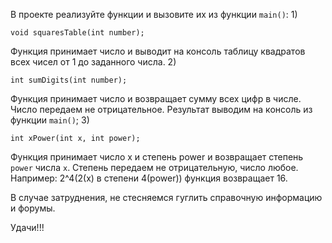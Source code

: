 В проекте реализуйте функции и вызовите их из функции `main()`: 
1) 

```
void squaresTable(int number);
```

Функция принимает число и выводит на консоль таблицу квадратов всех чисел от 1 до заданного числа.
2)   

```
int sumDigits(int number);
```

Функция принимает число и возвращает сумму всех цифр в числе. Число передаем не отрицательное. Результат выводим на консоль из функции `main()`;
3)  

```
int xPower(int x, int power); 
```

Функция принимает число x и степень power и возвращает степень `power` числа `x`. Степень передаем не отрицательную, число любое. 
Например: 2^4(2(x) в степени 4(power)) функция возвращает 16.

В случае затруднения, не стесняемся гуглить справочную информацию и форумы.

Удачи!!!